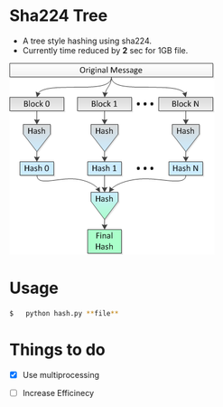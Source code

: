 Sha224 Tree
===========

*	A tree style hashing using sha224.
*	Currently time reduced by **2** sec for 1GB file.


![Block Based Hashing](image.png)


Usage
=====
```sh
$	python hash.py **file**
```

Things to do
============

*	[x] Use multiprocessing 
*	[ ] Increase Efficinecy

